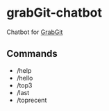 # grabGit-chatbot

Chatbot for [GrabGit](https://github.com/turtle96/GrabGit)

## Commands
* /help
* /hello
* /top3
* /last
* /toprecent
